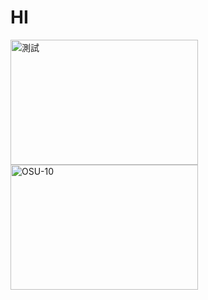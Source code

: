 # HI
<img src="https://i.ibb.co/Chmm158/osu.jpg" alt="測試" width="300" height="200">
<img src="https://i.ibb.co/0KxsVSm/OSU-10.png" alt="OSU-10" border="0" width="300" height="200">


